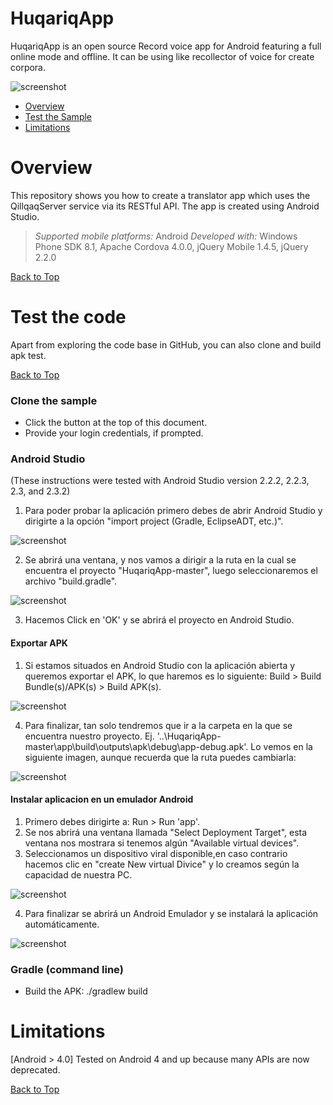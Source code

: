 # HuqariqApp


HuqariqApp is an open source Record voice app for Android featuring a full online mode and offline. It can be using like recollector of voice for create corpora.

![screenshot](images/1.png)




<a id="top"></a>
* [Overview](#overview)
* [Test the Sample](#test-the-sample)
* [Limitations](#limitations)

# Overview

This repository shows you how to create a translator app which uses the QillqaqServer service via its RESTful API. The app is created using Android Studio.

> *Supported mobile platforms:* Android
> *Developed with:* Windows Phone SDK 8.1, Apache Cordova 4.0.0, jQuery Mobile 1.4.5, jQuery 2.2.0

[Back to Top](#top)


# Test the code

Apart from exploring the code base in GitHub, you can also clone and build apk test.

[Back to Top](#top)

### Clone the sample

*  Click the button at the top of this document.
*  Provide your login credentials, if prompted.

### Android Studio

(These instructions were tested with Android Studio version 2.2.2, 2.2.3, 2.3, and 2.3.2)

1. Para poder probar la aplicación primero debes de abrir Android Studio y dirigirte a la opción "import project (Gradle, EclipseADT, etc.)".

![screenshot](images/04.png)

2. Se abrirá una ventana, y nos vamos a dirigir a la ruta en la cual se encuentra el proyecto "HuqariqApp-master", luego seleccionaremos el archivo "build.gradle".

![screenshot](images/05.JPG)

3. Hacemos Click en 'OK' y se abrirá el proyecto en Android Studio.

#### Exportar APK

1. Si estamos situados en Android Studio con la aplicación abierta y queremos exportar el APK, lo que haremos es lo siguiente: Build > Build Bundle(s)/APK(s) > Build APK(s).

![screenshot](images/08.jpg)

4. Para finalizar, tan solo tendremos que ir a la carpeta en la que se encuentra nuestro proyecto. Ej. '..\HuqariqApp-master\app\build\outputs\apk\debug\app-debug.apk'. Lo vemos en la siguiente imagen, aunque recuerda que la ruta puedes cambiarla:

![screenshot](images/09.jpg)

#### Instalar aplicacion en un emulador Android

1. Primero debes dirigirte a: Run > Run 'app'.
2. Se nos abrirá una ventana llamada "Select Deployment Target", esta ventana nos mostrara si tenemos algún "Available virtual devices".
3. Seleccionamos un dispositivo viral disponible,en caso contrario hacemos clic en "create New virtual Divice" y lo creamos según la capacidad de nuestra PC.

![screenshot](images/07.JPG)

4. Para finalizar se abrirá un Android Emulador y se instalará la aplicación automáticamente.

![screenshot](images/10.jpg)

### Gradle (command line)

*  Build the APK: ./gradlew build


# Limitations

[Android > 4.0] Tested on Android 4 and up because many APIs are now deprecated.

[Back to Top](#top)
